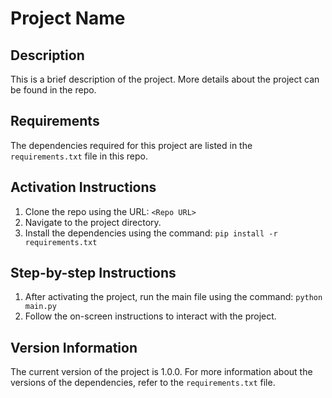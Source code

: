 # Project Name

## Description
This is a brief description of the project. More details about the project can be found in the repo.

## Requirements
The dependencies required for this project are listed in the `requirements.txt` file in this repo.

## Activation Instructions
1. Clone the repo using the URL: `<Repo URL>`
2. Navigate to the project directory.
3. Install the dependencies using the command: `pip install -r requirements.txt`

## Step-by-step Instructions
1. After activating the project, run the main file using the command: `python main.py`
2. Follow the on-screen instructions to interact with the project.

## Version Information
The current version of the project is 1.0.0. For more information about the versions of the dependencies, refer to the `requirements.txt` file.